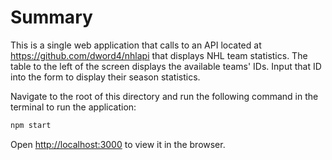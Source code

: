 # Summary

This is a single web application that calls to an API located at https://github.com/dword4/nhlapi that displays NHL team statistics. The table to the left of the screen displays the available teams' IDs. Input that ID into the form to display their season statistics.

Navigate to the root of this directory and run the following command in the terminal to run the application:
```sh
npm start
```
Open [http://localhost:3000](http://localhost:3000) to view it in the browser.
